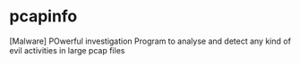 # pcapinfo
[Malware] POwerful investigation Program to analyse and detect any kind of evil activities in large pcap files
